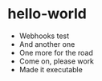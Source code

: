 # hello-world

* Webhooks test
* And another one
* One more for the road
* Come on, please work
* Made it executable
